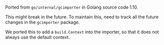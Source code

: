 Ported from `go/internal/gcimporter` in Golang source code 1.10.

This might break in the future. To maintain this, need to track all
the future changes in the `gcimporter` package.

We ported this to add a `build.Context` into the importer, so that
it does not always use the default context.

